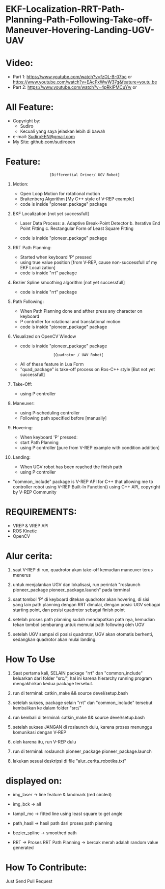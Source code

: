 # EKF-Localization-RRT-Path-Planning-Path-Following-Take-off-Maneuver-Hovering-Landing-UGV-UAV

# Video:
   + Part 1: https://www.youtube.com/watch?v=fzOL-B-07bc or https://www.youtube.com/watch?v=EAcPxWwW37g&feature=youtu.be
   + Part 2: https://www.youtube.com/watch?v=4pRkIPMCuYw or 
# All Feature: 
   + Copyright by:
       - Sudiro
       - Kecuali yang saya jelaskan lebih di bawah
   + e-mail: SudiroEEN@gmail.com
   + My Site: github.com/sudiroeen


# Feature:

                        [Differential Driver/ UGV Robot]
1. Motion:
   - Open Loop Motion for rotational motion
   - Braitenberg Algorithm [My C++ style of V-REP example]
   - code is inside "pioneer_package" package

2. EKF Localization [not yet successfull]
   - Laser Data Process:
      a. Adaptive Break-Point Detector
      b. Iterative End Point Fitting
      c. Rectangular Form of Least Square Fitting
   
   - code is inside "pioneer_package" package

3. RRT Path Planning:
   - Started when keyboard 'P' pressed
   - using true value position [from V-REP, cause non-successfull of my EKF Localization]
   - code is inside "rrt" package 

4. Bezier Spline smoothing algorithm [not yet successfull]
   - code is inside "rrt" package 

5. Path Following:
   - When Path Planning done and afther press any character on keyboard
   - P controller for rotational and translational motion
   - code is inside "pioneer_package" package

6. Visualized on OpenCV Window
   - code is inside "pioneer_package" package
   

                        [Quadrotor / UAV Robot]
   + All of these feature in Lua Form
   + "quad_package" is take-off process on Ros-C++ style [But not yet successfull]

1. Take-Off:
   - using P controller

2. Maneuver:
   - using P-scheduling controller
   - Following path specified before [manually]

3. Hovering:
   - When keyboard 'P' pressed:
   - start Path Planning
   - using P controller [pure from V-REP example with condition addition]

4. Landing:
   - When UGV robot has been reached the finish path
   - using P controller


+ "common_include" package is V-REP API for C++ that allowing me to controller robot using V-REP Built-In Function() using C++ API, copyright by V-REP Community

# REQUIREMENTS:
   - VREP & VREP API
   - ROS Kinetic
   - OpenCV



# Alur cerita:

1. saat V-REP di run, quadrotor akan take-off kemudian maneuver terus menerus

2. untuk menjalankan UGV dan lokalisasi, run perintah "roslaunch pioneer_package pioneer_package.launch" pada terminal

3. saat tombol 'P' di keyboard ditekan quadrotor akan hovering, di sisi yang lain path planning dengan RRT dimulai, dengan posisi UGV sebagai starting point, dan posisi quadrotor sebagai finish point

4. setelah proses path planning sudah mendapatkan path nya, kemudian tekan tombol sembarang untuk memulai path following oleh UGV

5. setelah UGV sampai di posisi quadrotor, UGV akan otomatis berhenti, sedangkan quadrotor akan mulai landing.



# How To Use

1. Saat pertama kali, SELAIN package "rrt" dan "common_include" keluarkan dari folder "src/", hal ini karena hierarchy running program mengakhirkan kedua package tersebut.
2. run di terminal:
   catkin_make && source devel/setup.bash
3. setelah sukses, package selain "rrt" dan "common_include" tersebut kembalikan ke dalam folder "src/"
4. run kembali di terminal:
   catkin_make && source devel/setup.bash

5. setelah sukses JANGAN di roslaunch dulu, karena proses menunggu komunikasi dengan V-REP

6. oleh karena itu, run V-REP dulu

7. run di terminal:
   roslaunch pioneer_package pioneer_package.launch

6. lakukan sesuai deskripsi di file "alur_cerita_robotika.txt"  



# displayed on:

- img_laser -> line feature & landmark (red circled)
- img_bck -> all
- tampil_mc -> fitted line using least square to get angle

- path_hasil -> hasil path dari proses path planning
- bezier_spline -> smoothed path
- RRT -> Proses RRT Path Planning 
      -> bercak merah adalah random value generated

# How To Contribute:
   Just Send Pull Request
